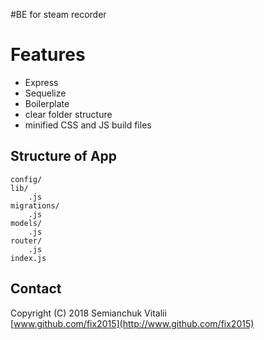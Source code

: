 #BE for steam recorder

# Features
* Express
* Sequelize
* Boilerplate
* clear folder structure
* minified CSS and JS build files

## Structure of App
```
config/
lib/
    .js
migrations/
    .js
models/
    .js
router/
    .js
index.js
```
## Contact
Copyright (C) 2018 Semianchuk Vitalii<br>
[www.github.com/fix2015](http://www.github.com/fix2015)<br>